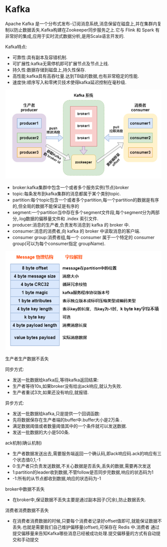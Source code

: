 # Kafka

Apache Kafka 是一个分布式发布-订阅消息系统,消息保留在磁盘上,并在集群内复制以防止数据丢失.Kafka构建在Zookeeper同步服务之上.它与 Flink 和 
Spark 有非常好的集成,应用于实时流式数据分析,是用Scala语言开发的.

Kafka特点:
- 可靠性:具有副本及容错机制.
- 可扩展性:kafka无需停机即可扩展节点及节点上线.
- 持久性:数据存储到磁盘上,持久性保存.
- 高性能:kafka具有高吞吐量.达到TB级的数据,也有非常稳定的性能.
- 速度快:顺序写入和零拷贝技术使得kafka延迟控制在毫秒级.

![001.png](images/0015_kafka/001.png)

- broker:kafka集群中包含一个或者多个服务实例(节点)broker
- topic:每条发布到kafka集群的消息都属于某个类别topic.
- partition:每个topic包含一个或者多个partition,每一个partition的数据是有序的,但全局的数据不能保证是有序的
- segment:一个partition当中存在多个segment文件段,每个segment分为两部分,.log数据的偏移量文件和 .index 索引文件.
- producer:消息的生产者,负责发布消息到 kafka 的 broker 中.
- consumer:消息的消费者,向 kafka 的 broker 中读取消息的客户端.
- consumer group:消费者组,每一个 consumer 属于一个特定的 consumer group(可以为每个consumer指定 groupName).

![002.png](images/0015_kafka/002.png)

生产者生产数据不丢失

同步方式:
- 发送一批数据给kafka后,等待kafka返回结果:
- 生产者等待10s,如果broker没有给出ack响应,就认为失败.
- 生产者重试3次,如果还没有响应,就报错.

异步方式:
- 发送一批数据给kafka,只是提供一个回调函数:
- 先将数据保存在生产者端的buffer中.buffer大小是2万条 .
- 满足数据阈值或者数量阈值其中的一个条件就可以发送数据.
- 发送一批数据的大小是500条.

ack机制(确认机制)
- 生产者数据发送出去,需要服务端返回一个确认码,即ack响应码.ack的响应有三个状态值0,1,-1
- 0:生产者只负责发送数据,不关心数据是否丢失,丢失的数据,需要再次发送
- 1:partition的leader收到数据,不管follow是否同步完数据,响应的状态码为1
- -1:所有的从节点都收到数据,响应的状态码为-1

broker中数据不丢失
- 在broker中,保证数据不丢失主要是通过副本因子(冗余),防止数据丢失.

消费者消费数据不丢失
- 在消费者消费数据的时候,只要每个消费者记录好offset值即可,就能保证数据不丢失.也就是需要我们自己维护偏移量(offset),可保存在 Redis 中.消费者
通过提交偏移量来告知Kafka哪些消息已经被成功处理.提交偏移量的方式有自动提交和手动提交


